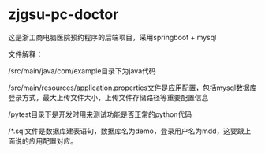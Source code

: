 # zjgsu-pc-doctor

这是浙工商电脑医院预约程序的后端项目，采用springboot + mysql

文件解释：

/src/main/java/com/example目录下为java代码

/src/main/resources/application.properties文件是应用配置，包括mysql数据库登录方式，最大上传文件大小，上传文件存储路径等重要配置信息

/pytest目录下是开发时用来测试功能是否正常的python代码

/*.sql文件是数据库建表语句，数据库名为demo，登录用户名为mdd，这要跟上面说的应用配置对应。
